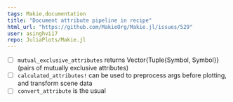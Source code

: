 ```yaml
---
tags: Makie,documentation
title: "Document attribute pipeline in recipe"
html_url: "https://github.com/MakieOrg/Makie.jl/issues/529"
user: asinghvi17
repo: JuliaPlots/Makie.jl
---
```


- [ ] `mutual_exclusive_attributes` returns Vector{Tuple{Symbol, Symbol}} (pairs of mutually exclusive attributes)
- [ ] `calculated_attributes!` can be used to preprocess args before plotting, and transform scene data 
- [ ] `convert_attribute` is the usual